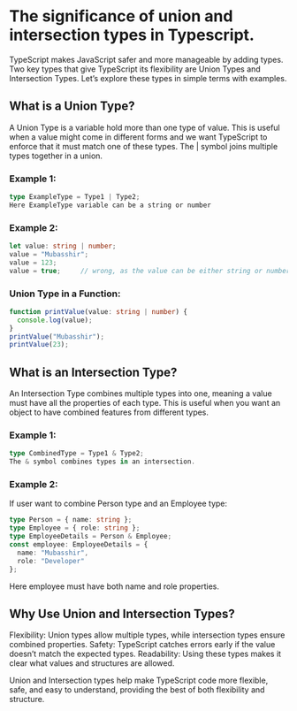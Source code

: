 # The significance of union and intersection types in Typescript.
TypeScript makes JavaScript safer and more manageable by adding types. Two key types that give TypeScript its flexibility are Union Types and Intersection Types. Let’s explore these types in simple terms with examples.


## What is a Union Type?
A Union Type is a variable hold more than one type of value. This is useful when a value might come in different forms and we want TypeScript to enforce that it must match one of these types. The | symbol joins multiple types together in a union.

### Example 1:
```typescript
type ExampleType = Type1 | Type2;
Here ExampleType variable can be a string or number
```
### Example 2:
```typescript
let value: string | number;
value = "Mubasshir"; 
value = 123;      
value = true;     // wrong, as the value can be either string or number
```

### Union Type in a Function:
```typescript
function printValue(value: string | number) {
  console.log(value);
}
printValue("Mubasshir"); 
printValue(23);       
```

## What is an Intersection Type?
An Intersection Type combines multiple types into one, meaning a value must have all the properties of each type. This is useful when you want an object to have combined features from different types.

### Example 1:
```typescript
type CombinedType = Type1 & Type2;
The & symbol combines types in an intersection.
```

### Example 2:
If user want to combine Person type and an Employee type:
```typescript
type Person = { name: string };
type Employee = { role: string };
type EmployeeDetails = Person & Employee;
const employee: EmployeeDetails = {
  name: "Mubasshir",
  role: "Developer"
};
```
Here employee must have both name and role properties.

## Why Use Union and Intersection Types?
Flexibility: Union types allow multiple types, while intersection types ensure combined properties.
Safety: TypeScript catches errors early if the value doesn’t match the expected types.
Readability: Using these types makes it clear what values and structures are allowed.

Union and Intersection types help make TypeScript code more flexible, safe, and easy to understand, providing the best of both flexibility and structure.
